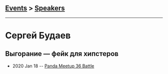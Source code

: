 ## [Events](../README.md) > [Speakers](../speakers.md)
---

# Сергей Будаев

## Выгорание — фейк для хипстеров
- 2020 Jan 18 -- [Panda Meetup 36 Battle](https://www.youtube.com/watch?v=1pwx8LDjve0)    

